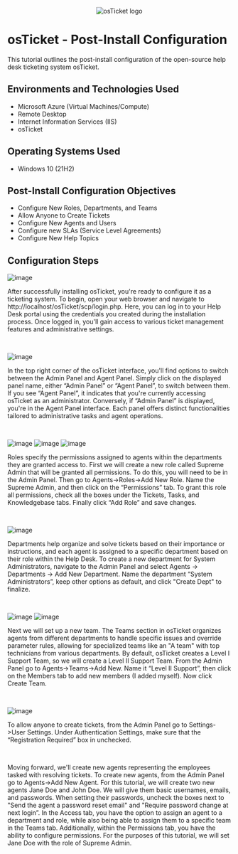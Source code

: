 <p align="center">
<img src="https://i.imgur.com/Clzj7Xs.png" alt="osTicket logo"/>
</p>

<h1>osTicket - Post-Install Configuration</h1>
This tutorial outlines the post-install configuration of the open-source help desk ticketing system osTicket.<br />


<h2>Environments and Technologies Used</h2>

- Microsoft Azure (Virtual Machines/Compute)
- Remote Desktop
- Internet Information Services (IIS)
- osTicket

<h2>Operating Systems Used </h2>

- Windows 10</b> (21H2)

<h2>Post-Install Configuration Objectives</h2>

- Configure New Roles, Departments, and Teams
- Allow Anyone to Create Tickets
- Configure New Agents and Users
- Configure new SLAs (Service Level Agreements)
- Configure New Help Topics

<h2>Configuration Steps</h2>


![image](https://github.com/jamstylr/post-install-config/assets/159660523/33bb2a50-d955-4da7-aee2-f09e473d2922)

<p>
After successfully installing osTicket, you're ready to configure it as a ticketing system. To begin, open your web browser and navigate to http://localhost/osTicket/scp/login.php. Here, you can log in to your Help Desk portal using the credentials you created during the installation process. Once logged in, you'll gain access to various ticket management features and administrative settings.
</p>
<br />


![image](https://github.com/jamstylr/post-install-config/assets/159660523/00ebfbea-d2b2-497a-939e-9c056f043f03)

<p>
In the top right corner of the osTicket interface, you'll find options to switch between the Admin Panel and Agent Panel. Simply click on the displayed panel name, either “Admin Panel” or “Agent Panel”, to switch between them. If you see “Agent Panel”, it indicates that you're currently accessing osTicket as an administrator. Conversely, if “Admin Panel” is displayed, you're in the Agent Panel interface. Each panel offers distinct functionalities tailored to administrative tasks and agent operations.
</p>
<br />

![image](https://github.com/jamstylr/post-install-config/assets/159660523/8573d4fa-a215-410b-a65b-c741937a7f26)
![image](https://github.com/jamstylr/post-install-config/assets/159660523/641b475c-b28f-4d9e-9811-5f36fb8b342d)
![image](https://github.com/jamstylr/post-install-config/assets/159660523/b9eed2e5-10ab-4815-98fc-577f81204f65)
<p>
Roles specify the permissions assigned to agents within the departments they are granted access to. First we will create a new role called Supreme Admin that will be granted all permissions. To do this, you will need to be in the Admin Panel. Then go to Agents->Roles->Add New Role. Name the Supreme Admin, and then click on the “Permissions” tab. To grant this role all permissions, check all the boxes under the Tickets, Tasks, and Knowledgebase tabs. Finally click “Add Role” and save changes.
</p>
<br />

![image](https://github.com/jamstylr/post-install-config/assets/159660523/8c499b25-4998-401c-91ad-396fb1042df4)
<p>
Departments help organize and solve tickets based on their importance or instructions, and each agent is assigned to a specific department based on their role within the Help Desk. To create a new department for System Administrators, navigate to the Admin Panel and select Agents -> Departments -> Add New Department. Name the department “System Administrators”, keep other options as default, and click "Create Dept" to finalize.
</p>
<br />

![image](https://github.com/jamstylr/post-install-config/assets/159660523/18f81d8e-227c-444a-bf15-3f8fcb0607eb)
![image](https://github.com/jamstylr/post-install-config/assets/159660523/a331752b-98de-4b2c-9ee0-3a1f0199734f)
<p>
Next we will set up a new team. The Teams section in osTicket organizes agents from different departments to handle specific issues and override parameter rules, allowing for specialized teams like an "A team" with top technicians from various departments. By default, osTicket creates a Level I Support Team, so we will create a Level II Support Team. From the Admin Panel go to Agents->Teams->Add New. Name it “Level II Support”, then click on the Members tab to add new members (I added myself). Now click Create Team.
</p>
<br />

![image](https://github.com/jamstylr/post-install-config/assets/159660523/fc9ddd36-d1d2-4995-aa73-511c2db353ae)
<p>
To allow anyone to create tickets, from the Admin Panel go to Settings->User Settings. Under Authentication Settings, make sure that the “Registration Required” box in unchecked.
</p>
<br />


<p>
Moving forward, we'll create new agents representing the employees tasked with resolving tickets. To create new agents, from the Admin Panel go to Agents->Add New Agent. For this tutorial, we will create two new agents Jane Doe and John Doe. We will give them basic usernames, emails, and passwords. When setting their passwords, uncheck the boxes next to "Send the agent a password reset email" and "Require password change at next login”. In the Access tab, you have the option to assign an agent to a department and role, while also being able to assign them to a specific team in the Teams tab. Additionally, within the Permissions tab, you have the ability to configure permissions. For the purposes of this tutorial, we will set Jane Doe with the role of Supreme Admin.
</p>
<br />
